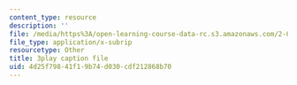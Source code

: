```yaml
---
content_type: resource
description: ''
file: /media/https%3A/open-learning-course-data-rc.s3.amazonaws.com/2-003sc-engineering-dynamics-fall-2011/4d25f79841f19b74d030cdf212868b70_fK9AGvLf3yw.srt
file_type: application/x-subrip
resourcetype: Other
title: 3play caption file
uid: 4d25f798-41f1-9b74-d030-cdf212868b70
---
```

